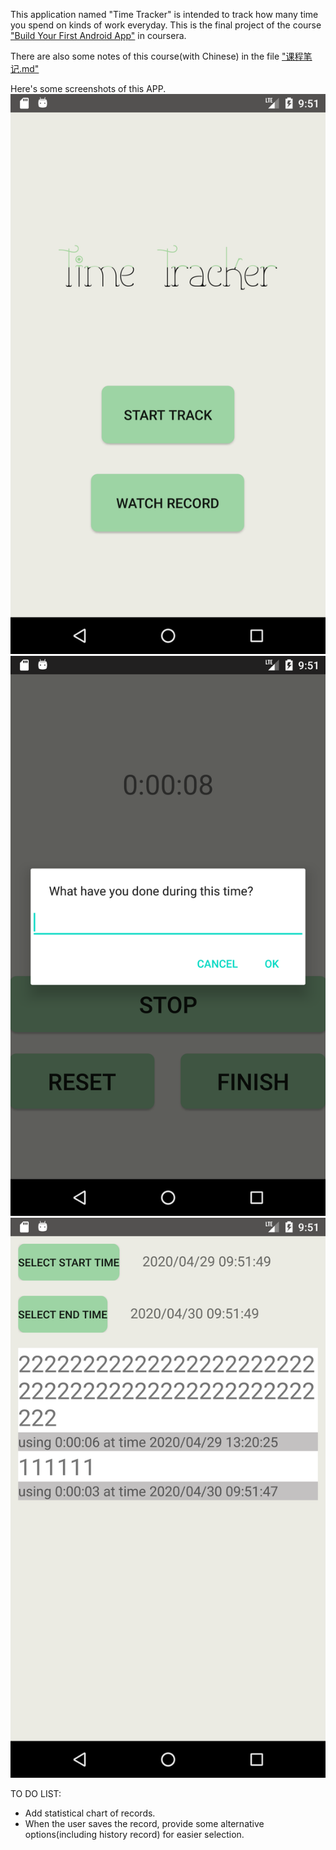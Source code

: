 This application named "Time Tracker" is intended to track how many time you spend on kinds of work everyday. This is the final project of the course ["Build Your First Android App"](https://www.coursera.org/learn/android-app?) in coursera. 

There are also some notes of this course(with Chinese) in the file ["课程笔记.md"](./课程笔记.md)

Here's some screenshots of this APP.
![Main Screen](./screenshot/Screenshot_Main.png)
![Track Screen](./screenshot/Screenshot_Track.png)
![Record Screen](./screenshot/Screenshot_Record.png)

TO DO LIST:
* Add statistical chart of records.
* When the user saves the record, provide some alternative options(including history record) for easier selection.